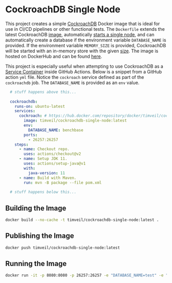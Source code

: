 # CockroachDB Single Node
This project creates a simple [CockroachDB](https://www.cockroachlabs.com/) Docker image that is ideal for use in CI/CD pipelines or other functional tests.  The `Dockerfile` extends the latest CockroachDB [image](https://hub.docker.com/r/cockroachdb/cockroach), automatically [starts a single node](https://www.cockroachlabs.com/docs/stable/cockroach-start-single-node.html), and can automatically create a database if the environment variable `DATABASE_NAME` is provided.  If the environment variable `MEMORY_SIZE` is provided, CockroachDB will be started with an in-memory store with the given [size](https://www.cockroachlabs.com/docs/stable/cockroach-start-single-node.html#store).  The image is hosted on DockerHub and can be found [here](https://hub.docker.com/repository/docker/timveil/cockroachdb-single-node).

This project is especially useful when attempting to use CockroachDB as a [Service Container](https://docs.github.com/en/actions/using-containerized-services/about-service-containers) inside GitHub Actions.  Below is a snippet from a GitHub action `yml` file.  Notice the `cockroach` service defined as part of the `cockroachdb` job.  The `DATABASE_NAME` is provided as an `env` value.

```yaml
  # stuff happens above this...
  
  cockroachdb:
    runs-on: ubuntu-latest
    services:
      cockroach: # https://hub.docker.com/repository/docker/timveil/cockroachdb-single-node
        image: timveil/cockroachdb-single-node:latest
        env:
          DATABASE_NAME: benchbase
        ports:
          - 26257:26257
    steps:
      - name: Checkout repo.
        uses: actions/checkout@v2
      - name: Setup JDK 11.
        uses: actions/setup-java@v1
        with:
          java-version: 11
      - name: Build with Maven.
        run: mvn -B package --file pom.xml
  
  # stuff happens below this...
```

## Building the Image
```bash
docker build --no-cache -t timveil/cockroachdb-single-node:latest .
```

## Publishing the Image
```bash
docker push timveil/cockroachdb-single-node:latest
```

## Running the Image
```bash
docker run -it -p 8080:8080 -p 26257:26257 -e "DATABASE_NAME=test" -e "MEMORY_SIZE=.5" timveil/cockroachdb-single-node:latest
```